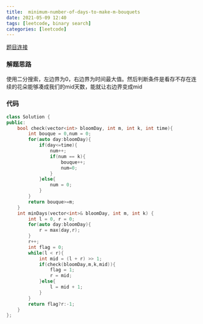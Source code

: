 ```yaml
---
title:  minimum-number-of-days-to-make-m-bouquets
date: 2021-05-09 12:40
tags: [leetcode, binary search]
categories: [leetcode] 
---
```


[题目连接](https://leetcode-cn.com/problems/minimum-number-of-days-to-make-m-bouquets/) 

### 解题思路
使用二分搜索，左边界为0，右边界为时间最大值。然后判断条件是看存不存在连续的花朵能够凑成我们的mid天数，能就让右边界变成mid

### 代码

```cpp
class Solution {
public:
    bool check(vector<int> bloomDay, int m, int k, int time){
        int bouque = 0,num = 0;
        for(auto day:bloomDay){
            if(day<=time){
                num++;
                if(num == k){
                    bouque++;
                    num=0;
                }
            }else{
                num = 0;
            }
        }
        return bouque>=m;
    }
    int minDays(vector<int>& bloomDay, int m, int k) {
        int l = 0, r = 0;
        for(auto day:bloomDay){
            r = max(day,r);
        }
        r++;
        int flag = 0;
        while(l < r){
            int mid = (l + r) >> 1;
            if(check(bloomDay,m,k,mid)){
                flag = 1;
                r = mid;
            }else{
                l = mid + 1;
            }
        }
        return flag?r:-1;
    }
};
```
